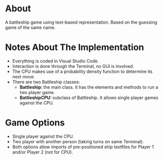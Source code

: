 # About
A battleship game using text-based representation. Based on the guessing game of the same name.

# Notes About The Implementation
- Everything is coded in Visual Studio Code.
- Interaction is done through the Terminal, no GUI is involved.
- The CPU makes use of a probability density function to determine its next move.
- There are two Battleship classes:
  - <b> Battleship: </b> the main class. It has the elements and methods to run a two player game.
  - <b> BattleshipCPU: </b> subclass of Battleship. It allows single player games against the CPU.

# Game Options
- Single player against the CPU.
- Two player with another person (taking turns on same Terminal).
- Both options allow imports of pre-positioned ship textfiles for Player 1 and/or Player 2 (not for CPU).


